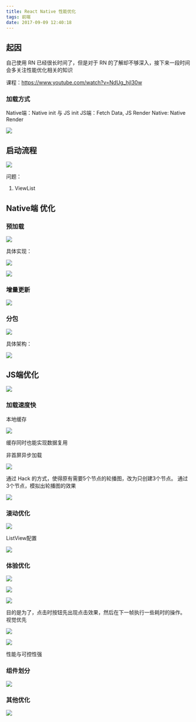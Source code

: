 ```yaml
---
title: React Native 性能优化
tags: 前端
date: 2017-09-09 12:40:18
---
```


## 起因

自己使用 RN 已经很长时间了，但是对于 RN 的了解却不够深入，接下来一段时间会多关注性能优化相关的知识

课程：https://www.youtube.com/watch?v=NdUg_hjI30w
<!-- more -->
### 加载方式

Native端：Native init 与 JS init
JS端：Fetch Data, JS Render
Native: Native Render

![](https://cdn.lxxyx.cn/2018-03-26-085559.jpg)

## 启动流程

![](https://cdn.lxxyx.cn/2018-03-26-085601.jpg)

问题：

1. ViewList

## Native端 优化

### 预加载

![](https://cdn.lxxyx.cn/2018-03-26-085603.jpg)

具体实现：

![](https://cdn.lxxyx.cn/2018-03-26-085605.jpg)

![](https://cdn.lxxyx.cn/2018-03-26-085606.jpg)

### 增量更新

![](https://cdn.lxxyx.cn/2018-03-26-085608.jpg)

### 分包

![](https://cdn.lxxyx.cn/2018-03-26-085611.jpg)

具体架构：

![](https://cdn.lxxyx.cn/2018-03-26-085612.jpg) 

## JS端优化

![](https://cdn.lxxyx.cn/2018-03-26-085614.jpg)

### 加载速度快

本地缓存

![](https://cdn.lxxyx.cn/2018-03-26-085616.jpg)

缓存同时也能实现数据复用

非首屏异步加载

![](https://cdn.lxxyx.cn/2018-03-26-085617.jpg)

通过 Hack 的方式，使得原有需要5个节点的轮播图，改为只创建3个节点。
通过3个节点，模拟出轮播图的效果

![](https://cdn.lxxyx.cn/2018-03-26-085618.jpg)

### 滚动优化

![](https://cdn.lxxyx.cn/2018-03-26-085621.jpg)

ListView配置

![](https://cdn.lxxyx.cn/2018-03-26-085631.jpg)

### 体验优化

![](https://cdn.lxxyx.cn/2018-03-26-085632.jpg)

![](https://cdn.lxxyx.cn/2018-03-26-085635.jpg)

![](https://cdn.lxxyx.cn/2018-03-26-085636.jpg)

目的是为了，点击时按钮先出现点击效果，然后在下一帧执行一些耗时的操作。
视觉优先

![](https://cdn.lxxyx.cn/2018-03-26-085638.jpg)

![](https://cdn.lxxyx.cn/2018-03-26-085640.jpg)

性能与可控性强

### 组件划分

![](https://cdn.lxxyx.cn/2018-03-26-085641.jpg)

### 其他优化

![](https://cdn.lxxyx.cn/2018-03-26-085643.jpg)